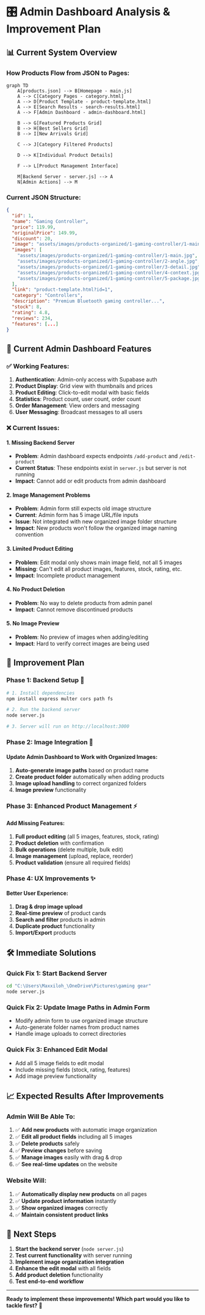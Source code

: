 # 🎛️ Admin Dashboard Analysis & Improvement Plan

## 📊 **Current System Overview**

### **How Products Flow from JSON to Pages:**

```mermaid
graph TD
    A[products.json] --> B[Homepage - main.js]
    A --> C[Category Pages - category.html]
    A --> D[Product Template - product-template.html]
    A --> E[Search Results - search-results.html]
    A --> F[Admin Dashboard - admin-dashboard.html]
    
    B --> G[Featured Products Grid]
    B --> H[Best Sellers Grid]
    B --> I[New Arrivals Grid]
    
    C --> J[Category Filtered Products]
    
    D --> K[Individual Product Details]
    
    F --> L[Product Management Interface]
    
    M[Backend Server - server.js] --> A
    N[Admin Actions] --> M
```

### **Current JSON Structure:**
```json
{
  "id": 1,
  "name": "Gaming Controller",
  "price": 119.99,
  "originalPrice": 149.99,
  "discount": 20,
  "image": "assets/images/products-organized/1-gaming-controller/1-main.jpg",
  "images": [
    "assets/images/products-organized/1-gaming-controller/1-main.jpg",
    "assets/images/products-organized/1-gaming-controller/2-angle.jpg",
    "assets/images/products-organized/1-gaming-controller/3-detail.jpg",
    "assets/images/products-organized/1-gaming-controller/4-context.jpg",
    "assets/images/products-organized/1-gaming-controller/5-package.jpg"
  ],
  "link": "product-template.html?id=1",
  "category": "Controllers",
  "description": "Premium Bluetooth gaming controller...",
  "stock": 8,
  "rating": 4.8,
  "reviews": 234,
  "features": [...]
}
```

## 🔧 **Current Admin Dashboard Features**

### ✅ **Working Features:**
1. **Authentication**: Admin-only access with Supabase auth
2. **Product Display**: Grid view with thumbnails and prices
3. **Product Editing**: Click-to-edit modal with basic fields
4. **Statistics**: Product count, user count, order count
5. **Order Management**: View orders and messaging
6. **User Messaging**: Broadcast messages to all users

### ❌ **Current Issues:**

#### **1. Missing Backend Server**
- **Problem**: Admin dashboard expects endpoints `/add-product` and `/edit-product`
- **Current Status**: These endpoints exist in `server.js` but server is not running
- **Impact**: Cannot add or edit products from admin dashboard

#### **2. Image Management Problems**
- **Problem**: Admin form still expects old image structure
- **Current**: Admin form has 5 image URL/file inputs
- **Issue**: Not integrated with new organized image folder structure
- **Impact**: New products won't follow the organized image naming convention

#### **3. Limited Product Editing**
- **Problem**: Edit modal only shows main image field, not all 5 images
- **Missing**: Can't edit all product images, features, stock, rating, etc.
- **Impact**: Incomplete product management

#### **4. No Product Deletion**
- **Problem**: No way to delete products from admin panel
- **Impact**: Cannot remove discontinued products

#### **5. No Image Preview**
- **Problem**: No preview of images when adding/editing
- **Impact**: Hard to verify correct images are being used

## 🚀 **Improvement Plan**

### **Phase 1: Backend Setup** 🔧
```bash
# 1. Install dependencies
npm install express multer cors path fs

# 2. Run the backend server
node server.js

# 3. Server will run on http://localhost:3000
```

### **Phase 2: Image Integration** 📸

#### **Update Admin Dashboard to Work with Organized Images:**
1. **Auto-generate image paths** based on product name
2. **Create product folder** automatically when adding products
3. **Image upload handling** to correct organized folders
4. **Image preview** functionality

### **Phase 3: Enhanced Product Management** ⚡

#### **Add Missing Features:**
1. **Full product editing** (all 5 images, features, stock, rating)
2. **Product deletion** with confirmation
3. **Bulk operations** (delete multiple, bulk edit)
4. **Image management** (upload, replace, reorder)
5. **Product validation** (ensure all required fields)

### **Phase 4: UX Improvements** ✨

#### **Better User Experience:**
1. **Drag & drop image upload**
2. **Real-time preview** of product cards
3. **Search and filter** products in admin
4. **Duplicate product** functionality
5. **Import/Export** products

## 🛠️ **Immediate Solutions**

### **Quick Fix 1: Start Backend Server**
```bash
cd "C:\Users\Maxxiloh_\OneDrive\Pictures\gaming gear"
node server.js
```

### **Quick Fix 2: Update Image Paths in Admin Form**
- Modify admin form to use organized image structure
- Auto-generate folder names from product names
- Handle image uploads to correct directories

### **Quick Fix 3: Enhanced Edit Modal**
- Add all 5 image fields to edit modal
- Include missing fields (stock, rating, features)
- Add image preview functionality

## 📈 **Expected Results After Improvements**

### **Admin Will Be Able To:**
1. ✅ **Add new products** with automatic image organization
2. ✅ **Edit all product fields** including all 5 images
3. ✅ **Delete products** safely
4. ✅ **Preview changes** before saving
5. ✅ **Manage images** easily with drag & drop
6. ✅ **See real-time updates** on the website

### **Website Will:**
1. ✅ **Automatically display new products** on all pages
2. ✅ **Update product information** instantly
3. ✅ **Show organized images** correctly
4. ✅ **Maintain consistent product links**

## 🎯 **Next Steps**

1. **Start the backend server** (`node server.js`)
2. **Test current functionality** with server running
3. **Implement image organization integration**
4. **Enhance the edit modal** with all fields
5. **Add product deletion** functionality
6. **Test end-to-end workflow**

---

**Ready to implement these improvements! Which part would you like to tackle first?** 🚀
